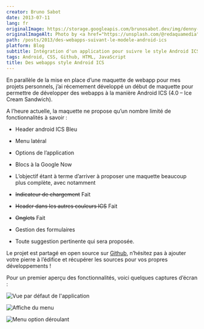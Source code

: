 ```yaml
---
creator: Bruno Sabot
date: 2013-07-11
lang: fr
originalImage: https://storage.googleapis.com/brunosabot.dev/img/denny-muller-HfWA-Axq6Ek-unsplash.jpeg
originalImageAlt: Photo by <a href="https://unsplash.com/@redaquamedia">Denny Müller</a> on <a href="https://unsplash.com">Unsplash</a>.
path: /posts/2013/des-webapps-suivant-le-modele-android-ics
platform: Blog
subtitle: Intégration d'un application pour suivre le style Android ICS
tags: Android, CSS, Github, HTML, JavaScript
title: Des webapps style Android ICS
---
```


En parallèle de la mise en place d’une maquette de webapp pour mes projets personnels, j’ai récemement développé un début de maquette pour permettre de développer des webapps à la manière Android ICS (4.0 – Ice Cream Sandwich).

A l’heure actuelle, la maquette ne propose qu’un nombre limité de fonctionnalités à savoir :

- Header android ICS Bleu
- Menu latéral
- Options de l’application
- Blocs à la Google Now
- L’objectif étant à terme d’arriver à proposer une maquette beaucoup plus complète, avec notamment

- ~~Indicateur de chargement~~ Fait
- ~~Header dans les autres couleurs ICS~~ Fait
- ~~Onglets~~ Fait
- Gestion des formulaires
- Toute suggestion pertinente qui sera proposée.

Le projet est partagé en open source sur [Github](https://github.com/brunosabot/html-android), n’hésitez pas à ajouter votre pierre à l’édifice et récupérer les sources pour vos propres développements !

Pour un premier aperçu des fonctionnalités, voici quelques captures d’écran :

![Vue par défaut de l'application](https://storage.googleapis.com/brunosabot.dev/img/app_default.png)

![Affiche du menu](https://storage.googleapis.com/brunosabot.dev/img/app_menu.png)

![Menu option déroulant](https://storage.googleapis.com/brunosabot.dev/img/app_options.png)
